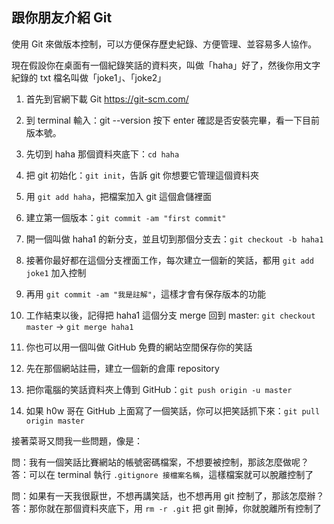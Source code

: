 ## 跟你朋友介紹 Git

使用 Git 來做版本控制，可以方便保存歷史紀錄、方便管理、並容易多人協作。

現在假設你在桌面有一個紀錄笑話的資料夾，叫做「haha」好了，然後你用文字紀錄的 txt 檔名叫做「joke1」、「joke2」

1. 首先到官網下載 Git https://git-scm.com/
2. 到 terminal 輸入：git --version 按下 enter 確認是否安裝完畢，看一下目前版本號。
3. 先切到 haha 那個資料夾底下：`cd haha`
4. 把 git 初始化：`git init`，告訴 git 你想要它管理這個資料夾
5. 用 `git add haha`，把檔案加入 git 這個倉儲裡面
6. 建立第一個版本：`git commit -am "first commit"` 
7. 開一個叫做 haha1 的新分支，並且切到那個分支去：`git checkout -b haha1`
8. 接著你最好都在這個分支裡面工作，每次建立一個新的笑話，都用 `git add joke1` 加入控制
9. 再用 `git commit -am "我是註解"`，這樣才會有保存版本的功能
10. 工作結束以後，記得把 haha1 這個分支 merge 回到 master: 
`git checkout master` -> `git merge haha1`

11. 你也可以用一個叫做 GitHub 免費的網站空間保存你的笑話
12. 先在那個網站註冊，建立一個新的倉庫 repository
13. 把你電腦的笑話資料夾上傳到 GitHub：`git push origin -u master`
14. 如果 h0w 哥在 GitHub 上面寫了一個笑話，你可以把笑話抓下來：`git pull origin master`

接著菜哥又問我一些問題，像是：

問：我有一個笑話比賽網站的帳號密碼檔案，不想要被控制，那該怎麼做呢？
答：可以在 terminal 執行 `.gitignore 接檔案名稱`，這樣檔案就可以脫離控制了

問：如果有一天我很厭世，不想再講笑話，也不想再用 git 控制了，那該怎麼辦？
答：那你就在那個資料夾底下，用 `rm -r .git` 把 git 刪掉，你就脫離所有控制了